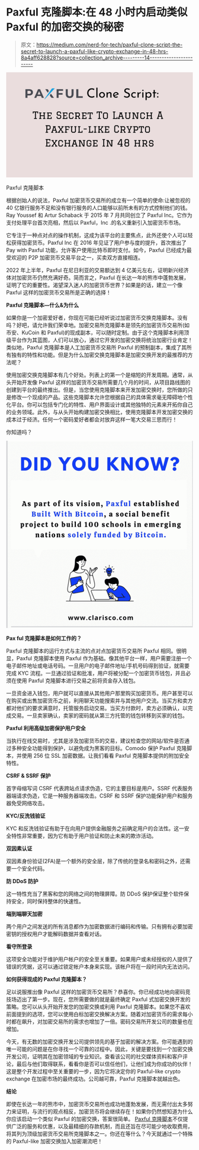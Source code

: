 # Paxful 克隆脚本:在 48 小时内启动类似 Paxful 的加密交换的秘密

> 原文：<https://medium.com/nerd-for-tech/paxful-clone-script-the-secret-to-launch-a-paxful-like-crypto-exchange-in-48-hrs-8a4aff628828?source=collection_archive---------14----------------------->

![](img/b11f786a0bcd94035b0ba6b63be064ac.png)

Paxful 克隆脚本

根据创始人的说法，Paxful 加密货币交易所的成立有一个简单的使命:让被忽视的 40 亿银行服务不足和没有银行服务的人口能够以前所未有的方式控制他们的钱。Ray Youssef 和 Artur Schaback 于 2015 年 7 月共同创立了 Paxful Inc。它作为支付处理平台首次亮相，然后以 Paxful，Inc .的名义重新引入加密货币市场。

它专注于一种点对点的操作机制，这成为该平台的主要焦点，此外还使个人可以轻松获得加密货币。Paxful Inc 在 2016 年见证了用户参与度的提升，首次推出了 Pay with Paxful 功能，允许客户使用比特币即时支付。如今，Paxful 已经成为最受欢迎的 P2P 加密货币交易平台之一，买卖双方直接相连。

2022 年上半年，Paxful 在尼日利亚的交易额达到 4 亿美元左右，证明新兴经济体对加密货币仍然充满好奇。简而言之，Paxful 在长达一年的熊市中蓬勃发展，证明了它的重要性。渴望深入迷人的加密货币世界？如果是的话，建立一个像 Paxful 这样的加密货币交易所是正确的选择！

**Paxful 克隆脚本—什么&为什么**

如果你是一个加密爱好者，你现在可能已经听说过加密货币交换克隆脚本。没有吗？好吧，请允许我们荣幸地。加密交易所克隆脚本是领先的加密货币交易所(如币安、KuCoin 和 Paxful)的现成副本，可以随时定制。由于这个克隆脚本利用顶级平台作为其蓝图，人们可以放心，通过它开发的加密交换将统治加密行业肯定！类似地，Paxful 克隆脚本是人工加密货币交易所 Paxful 的预制副本，集成了其所有独有的特性和功能。但是为什么加密交换克隆脚本是加密交换开发的最推荐的方法呢？

使用加密交换克隆脚本有几个好处。列表上的第一个是缩短的开发周期。通常，从头开始开发像 Paxful 这样的加密货币交易所需要几个月的时间，从项目路线图的创建到平台的最终推出。但是，当您使用克隆脚本来开发加密交换时，您所做的只是修改一个现成的产品。这些克隆脚本允许您根据自己的具体需求毫无障碍地个性化平台。你可以包括专门化的特性、用户界面设计或其他独特的元素来开拓你自己的业务领域。此外，与从头开始构建加密交换相比，使用克隆脚本开发加密交换的成本过于经济。任何一个密码爱好者都会对放弃这样一笔大交易三思而行！

你知道吗？

![](img/72ab4f420fd2e8d7faa2e7969f5af006.png)

**Pax ful 克隆脚本是如何工作的？**

Paxful 克隆脚本的运行方式与主流的点对点加密货币交易所 Paxful 相同。很明显，Paxful 克隆脚本使用 Paxful 作为基础。像其他平台一样，用户需要注册一个电子邮件地址或电话号码。一旦用户的电子邮件地址/手机号码得到验证，就需要完成 KYC 流程。一旦通过验证和批准，用户将被分配一个加密货币钱包，并且必须在使用 Paxful 克隆脚本进行交易之前将资金存入钱包。

一旦资金进入钱包，用户就可以直接从其他用户那里购买加密货币。用户甚至可以在购买或出售加密货币之前，利用聊天功能搜索并与其他用户交流。当买方和卖方都对他们的要求满意时，托管服务启动交易。当买方付款时，卖方必须确认，以完成交易。一旦卖家确认，卖家的密码就从第三方托管的钱包转移到买家的钱包。

**Paxful 利用高级加密保护用户安全**

当执行在线交易时，尤其是涉及加密货币的交易，建议检查您的网站/软件是否通过多种安全功能得到保护，以避免成为黑客的目标。Comodo 保护 Paxful 克隆脚本，并使用 256 位 SSL 加密数据。让我们看看 Paxful 克隆脚本提供的附加安全特性。

**CSRF & SSRF 保护**

首字母缩写词 CSRF 代表跨站点请求伪造，它的主要目标是用户。SSRF 代表服务器端请求伪造，它是一种服务器端攻击。CSRF 和 SSRF 保护功能保护用户和服务器免受网络攻击。

**KYC/反洗钱验证**

KYC 和反洗钱验证有助于在向用户提供金融服务之前确定用户的合法性。这一安全特性非常重要，因为它有助于用户验证和防止未来的欺诈活动。

**双因素认证**

双因素身份验证(2FA)是一个额外的安全层，除了传统的登录名和密码之外，还需要一个安全代码。

**防 DDoS 防护**

这一特性充当了黑客和您的网络之间的物理屏障。防 DDoS 保护保证整个软件保持安全，同时保持整体的快速性。

**端到端聊天加密**

两个用户之间发送的所有消息都作为加密数据进行编码和传输。只有拥有必要加密密钥的授权用户才能解码数据并查看对话。

**看守所登录**

这项安全功能对于维护用户帐户的安全至关重要。如果用户或未经授权的人提供了错误的凭据，这可以通过锁定帐户本身来实现。该帐户将在一段时间内无法访问。

**如何获得现成的 Paxful 克隆脚本？**

足以说服推出像 Paxful 这样的加密货币交易所？恭喜你。你已经成功地向密码竞技场迈出了第一步。现在，您所需要做的就是最终确定 Paxful 式加密交换开发的策略。您可以从头开始开发您的加密交换或利用 Paxful 克隆脚本。如果您不喜欢前面提到的选项，您可以使用白标加密交换解决方案。随着对加密货币的需求每小时都在飙升，对加密交易所的需求也增加了一倍。密码交易所开发公司的数量也在增加。

今天，有无数的加密交换开发公司提供领先的基于加密的解决方案。你可能遇到的唯一可能的问题是在你寻找一个可靠的过程中。因此，关键是要找到一个加密交换开发公司，证明其在加密领域的专业知识。查看该公司的社交媒体资料和客户评论，最后与他们取得联系，看看你是否可以信任他们，让他们成为你成功的伙伴！这是整个开发过程中至关重要的一步，因为它将决定你的 Paxful-like crypto exchange 在加密市场的最终成功。公司越可靠，Paxful 克隆脚本就越出色。

**结论**

即使在长达一年的熊市中，加密货币交易所也成功地蓬勃发展，而无需付出太多努力来证明，与流行的观点相反，加密货币将会继续存在！如果你仍然想知道为什么你应该启动一个类似 Paxful 的加密交换，答案很简单。 [Paxful 克隆脚本](https://www.clarisco.com/paxful-clone-script)不仅提供广泛的服务和优惠，以及最精细的存款机制，而且还旨在尽可能少地收取费用，将其列为顶级加密货币交易所克隆脚本之一。你还在等什么？今天就通过一个特殊的 Paxful-like 加密交换加入加密潮流吧！